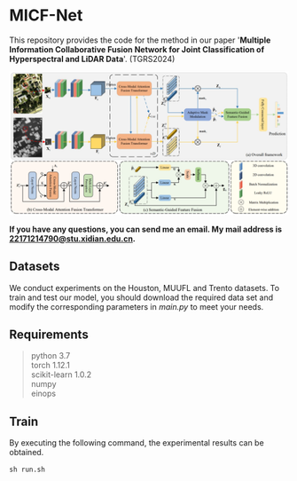 # MICF-Net

This repository provides the code for the method in our paper '**Multiple Information Collaborative Fusion Network for Joint Classification of Hyperspectral and LiDAR Data**'. (TGRS2024)

![本地路径](flowchart.png )

**If you have any questions, you can send me an email. My mail address is 22171214790@stu.xidian.edu.cn.**

## Datasets

We conduct experiments on the Houston, MUUFL and Trento datasets. To train and test our model, you should download the required data set and modify the corresponding parameters in *main.py* to meet your needs.

## Requirements

>python 3.7<br>
>torch 1.12.1<br>
>scikit-learn 1.0.2<br>
>numpy<br>
>einops

## Train
By executing the following command, the experimental results can be obtained.
```python
sh run.sh
```

